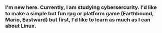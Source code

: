 ### I'm new here. Currently, I am studying cybersercurity. I'd like to make a simple but fun rpg or platform game (Earthbound, Mario, Eastward) but first, I'd like to learn as much as I can about Linux. 

<!--
**parting-cosmos/parting-cosmos** is a ✨ _special_ ✨ repository because its `README.md` (this file) appears on your GitHub profile.

Here are some ideas to get you started:

- 🔭 I’m currently working on ...    
- 🌱 I’m currently learning ...
- 👯 I’m looking to collaborate on ...
- 🤔 I’m looking for help with ...
- 💬 Ask me about ...
- 📫 How to reach me: ...
- 😄 Pronouns: ...
- ⚡ Fun fact: ...
-->
